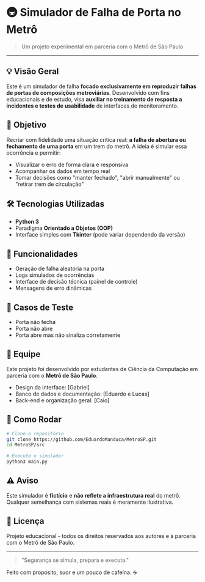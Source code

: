 # 🚇 Simulador de Falha de Porta no Metrô

> Um projeto experimental em parceria com o Metrô de São Paulo

---

## 💡 Visão Geral

Este é um simulador de falha **focado exclusivamente em reproduzir falhas de portas de composições metroviárias**. Desenvolvido com fins educacionais e de estudo, visa **auxiliar no treinamento de resposta a incidentes e testes de usabilidade** de interfaces de monitoramento.

## 🎯 Objetivo

Recriar com fidelidade uma situação crítica real: **a falha de abertura ou fechamento de uma porta** em um trem do metrô. A ideia é simular essa ocorrência e permitir:

* Visualizar o erro de forma clara e responsiva
* Acompanhar os dados em tempo real
* Tomar decisões como "manter fechado", "abrir manualmente" ou "retirar trem de circulação"

## 🛠 Tecnologias Utilizadas

* **Python 3**
* Paradigma **Orientado a Objetos (OOP)**
* Interface simples com **Tkinter** (pode variar dependendo da versão)

## 🧩 Funcionalidades

* Geração de falha aleatória na porta
* Logs simulados de ocorrências
* Interface de decisão técnica (painel de controle)
* Mensagens de erro dinâmicas

## 🧪 Casos de Teste

* Porta não fecha
* Porta não abre
* Porta abre mas não sinaliza corretamente

## 👥 Equipe

Este projeto foi desenvolvido por estudantes de Ciência da Computação em parceria com o **Metrô de São Paulo**.

* Design da interface: \[Gabriel]
* Banco de dados e documentação: \[Eduardo e Lucas]
* Back-end e organização geral: \[Caio]

## 🚀 Como Rodar

```bash
# Clone o repositório
git clone https://github.com/EduardoManduca/MetroSP.git
cd MetroSP/src

# Execute o simulador
python3 main.py
```

## ⚠ Aviso

Este simulador é **fictício** e **não reflete a infraestrutura real** do metrô. Qualquer semelhança com sistemas reais é meramente ilustrativa.

## 📜 Licença

Projeto educacional - todos os direitos reservados aos autores e à parceria com o Metrô de São Paulo.

---

> "Segurança se simula, prepara e executa."

Feito com propósito, suor e um pouco de cafeína. ☕
